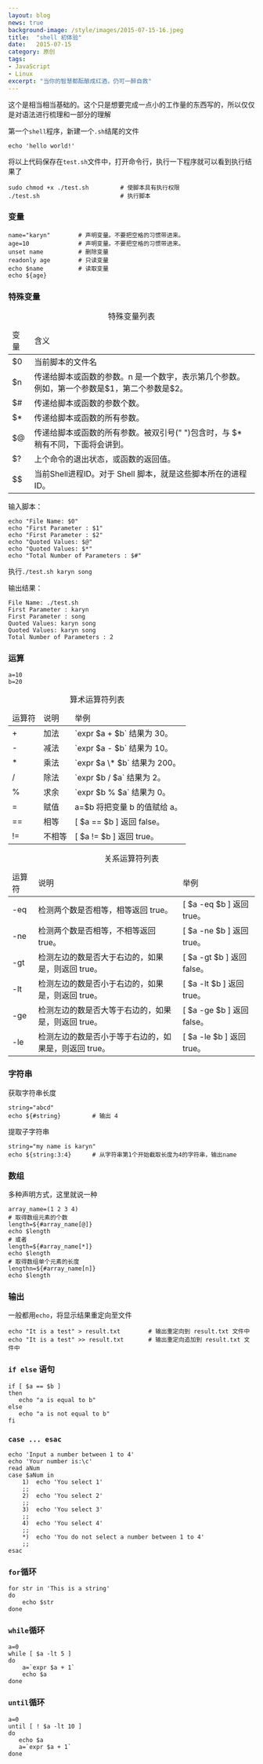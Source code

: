 ```yaml
---
layout: blog
news: true
background-image: /style/images/2015-07-15-16.jpeg
title:  "shell 初体验"
date:   2015-07-15
category: 原创
tags:
- JavaScript
- Linux
excerpt: "当你的智慧都酝酿成红酒，仍可一醉自救"
---
```


这个是相当相当基础的。这个只是想要完成一点小的工作量的东西写的，所以仅仅是对语法进行梳理和一部分的理解

第一个`shell`程序，新建一个`.sh`结尾的文件

    echo 'hello world!'

将以上代码保存在`test.sh`文件中，打开命令行，执行一下程序就可以看到执行结果了

    sudo chmod +x ./test.sh         # 使脚本具有执行权限
    ./test.sh                       # 执行脚本

### 变量

    name="karyn"        # 声明变量。不要把空格的习惯带进来。
    age=10              # 声明变量。不要把空格的习惯带进来。
    unset name          # 删除变量
    readonly age        # 只读变量
    echo $name          # 读取变量
    echo ${age}

### 特殊变量

<table class="table table-bordered table-striped">
    <caption align="top">特殊变量列表</caption>
    <thead>
        <tr>
            <td>变量</td>
            <td>含义</td>
        </tr>
    </thead>
    <tbody>
        <tr>
            <td>$0</td>
            <td>当前脚本的文件名</td>
        </tr>
        <tr>
            <td>$n</td>
            <td>传递给脚本或函数的参数。n 是一个数字，表示第几个参数。例如，第一个参数是$1，第二个参数是$2。</td>
        </tr>
        <tr>
            <td>$#</td>
            <td>传递给脚本或函数的参数个数。</td>
        </tr>
        <tr>
            <td>$*</td>
            <td>传递给脚本或函数的所有参数。</td>
        </tr>
        <tr>
            <td>$@</td>
            <td>传递给脚本或函数的所有参数。被双引号(" ")包含时，与 $* 稍有不同，下面将会讲到。</td>
        </tr>
        <tr>
            <td>$?</td>
            <td>上个命令的退出状态，或函数的返回值。</td>
        </tr>
        <tr>
            <td>$$</td>
            <td>当前Shell进程ID。对于 Shell 脚本，就是这些脚本所在的进程ID。</td>
        </tr>
    </tbody>
</table>

输入脚本：

    echo "File Name: $0"
    echo "First Parameter : $1"
    echo "First Parameter : $2"
    echo "Quoted Values: $@"
    echo "Quoted Values: $*"
    echo "Total Number of Parameters : $#"

执行`./test.sh karyn song`

输出结果：

    File Name: ./test.sh
    First Parameter : karyn
    First Parameter : song
    Quoted Values: karyn song
    Quoted Values: karyn song
    Total Number of Parameters : 2

### 运算

    a=10
    b=20

<table class="table table-bordered table-striped">
    <caption align="top">算术运算符列表</caption>
    <thead>
        <tr>
            <td>运算符</td>
            <td>说明</td>
            <td>举例</td>
        </tr>
    </thead>
    <tbody>
        <tr>
            <td>+</td>
            <td>加法</td>
            <td>`expr $a + $b` 结果为 30。</td>
        </tr>
        <tr>
            <td>-</td>
            <td>减法</td>
            <td>`expr $a - $b` 结果为 10。</td>
        </tr>
        <tr>
            <td>*</td>
            <td>乘法</td>
            <td>`expr $a \* $b` 结果为  200。</td>
        </tr>
        <tr>
            <td>/</td>
            <td>除法</td>
            <td>`expr $b / $a` 结果为 2。</td>
        </tr>
        <tr>
            <td>%</td>
            <td>求余</td>
            <td>`expr $b % $a` 结果为 0。</td>
        </tr>
        <tr>
            <td>=</td>
            <td>赋值</td>
            <td>a=$b 将把变量 b 的值赋给 a。</td>
        </tr>
        <tr>
            <td>==</td>
            <td>相等</td>
            <td>[ $a == $b ] 返回 false。</td>
        </tr>
        <tr>
            <td>!=</td>
            <td>不相等</td>
            <td>[ $a != $b ] 返回 true。</td>
        </tr>
    </tbody>
</table>

<table class="table table-bordered table-striped">
    <caption align="top">关系运算符列表</caption>
    <thead>
        <tr>
            <td>运算符</td>
            <td>说明</td>
            <td>举例</td>
        </tr>
    </thead>
    <tbody>
        <tr>
            <td>-eq</td>
            <td>检测两个数是否相等，相等返回 true。</td>
            <td>[ $a -eq $b ] 返回 true。</td>
        </tr>
        <tr>
            <td>-ne</td>
            <td>检测两个数是否相等，不相等返回 true。</td>
            <td>[ $a -ne $b ] 返回 true。</td>
        </tr>
        <tr>
            <td>-gt</td>
            <td>检测左边的数是否大于右边的，如果是，则返回 true。</td>
            <td>[ $a -gt $b ] 返回 false。</td>
        </tr>
        <tr>
            <td>-lt</td>
            <td>检测左边的数是否小于右边的，如果是，则返回 true。</td>
            <td>[ $a -lt $b ] 返回 true。</td>
        </tr>
        <tr>
            <td>-ge</td>
            <td>检测左边的数是否大等于右边的，如果是，则返回 true。</td>
            <td>[ $a -ge $b ] 返回 false。</td>
        </tr>
        <tr>
            <td>-le</td>
            <td>检测左边的数是否小于等于右边的，如果是，则返回 true。</td>
            <td>[ $a -le $b ] 返回 true。</td>
        </tr>
    </tbody>
</table>

### 字符串

获取字符串长度

    string="abcd"
    echo ${#string}         # 输出 4

提取子字符串

    string="my name is karyn"
    echo ${string:3:4}      # 从字符串第1个开始截取长度为4的字符串，输出name

### 数组

多种声明方式，这里就说一种

    array_name=(1 2 3 4)
    # 取得数组元素的个数
    length=${#array_name[@]}
    echo $length
    # 或者
    length=${#array_name[*]}
    echo $length
    # 取得数组单个元素的长度
    lengthn=${#array_name[n]}
    echo $length

### 输出

一般都用`echo`，将显示结果重定向至文件

    echo "It is a test" > result.txt        # 输出重定向到 result.txt 文件中
    echo "It is a test" >> result.txt       # 输出重定向追加到 result.txt 文件中

### `if else` 语句

    if [ $a == $b ]
    then
       echo "a is equal to b"
    else
       echo "a is not equal to b"
    fi

### `case ... esac`

    echo 'Input a number between 1 to 4'
    echo 'Your number is:\c'
    read aNum
    case $aNum in
        1)  echo 'You select 1'
        ;;
        2)  echo 'You select 2'
        ;;
        3)  echo 'You select 3'
        ;;
        4)  echo 'You select 4'
        ;;
        *)  echo 'You do not select a number between 1 to 4'
        ;;
    esac

### `for`循环

    for str in 'This is a string'
    do
        echo $str
    done

### `while`循环

    a=0
    while [ $a -lt 5 ]
    do
        a=`expr $a + 1`
        echo $a
    done

### `until`循环

    a=0
    until [ ! $a -lt 10 ]
    do
       echo $a
       a=`expr $a + 1`
    done
